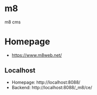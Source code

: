 # m8

m8 cms

# Homepage
- https://www.m8web.net/

## Localhost
- Homepage: http://localhost:8088/
- Backend: http://localhost:8088/_m8/ce/
